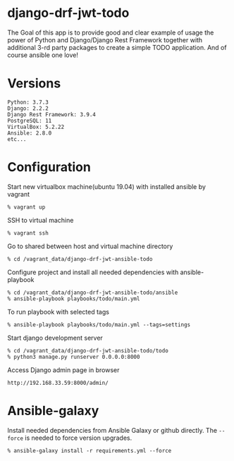 # django-drf-jwt-todo

The Goal of this app is to provide good and clear example of usage the power of Python and Django/Django Rest Framework together with 
additional 3-rd party packages to create a simple TODO application. And of course ansible one love!

# Versions
```
Python: 3.7.3
Django: 2.2.2
Django Rest Framework: 3.9.4
PostgreSQL: 11
VirtualBox: 5.2.22
Ansible: 2.8.0
etc...
```

# Configuration
Start new virtualbox machine(ubuntu 19.04) with installed ansible by vagrant
``` 
% vagrant up
```
SSH to virtual machine
```
% vagrant ssh
```
Go to shared between host and virtual machine directory
```
% cd /vagrant_data/django-drf-jwt-ansible-todo
```
Configure project and install all needed dependencies with ansible-playbook
``` 
% cd /vagrant_data/django-drf-jwt-ansible-todo/ansible
% ansible-playbook playbooks/todo/main.yml 
```
To run playbook with selected tags
``` 
% ansible-playbook playbooks/todo/main.yml --tags=settings
```
Start django development server
``` 
% cd /vagrant_data/django-drf-jwt-ansible-todo/todo
% python3 manage.py runserver 0.0.0.0:8000
```
Access Django admin page in browser
```
http://192.168.33.59:8000/admin/
```

# Ansible-galaxy
Install needed dependencies from Ansible Galaxy or github directly. The `--force` is needed to force version upgrades.
``` 
% ansible-galaxy install -r requirements.yml --force
```
